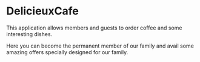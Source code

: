 # DelicieuxCafe
This application allows members and guests to order coffee and some interesting dishes.

Here you can become the permanent member of our family and avail some amazing offers specially designed for our family.

